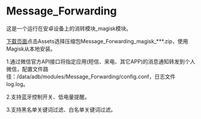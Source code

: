 # Message_Forwarding
这是一个运行在安卓设备上的消转模块_magisk模块。

[下载页面](https://github.com/410154425/Message_Forwarding/releases)点击Assets选择压缩包Message_Forwarding_magisk_***.zip，使用Magisk从本地安装。

1.通过微信官方API接口将指定应用(短信、来电、其它APP)的消息通知转发到个人微信，配置文件路径：/data/adb/modules/Message_Forwarding/config.conf，日志文件log.log。

2.支持蓝牙控制开关、低电量提醒。

3.支持黑名单关键词过滤、白名单关键词过滤。
